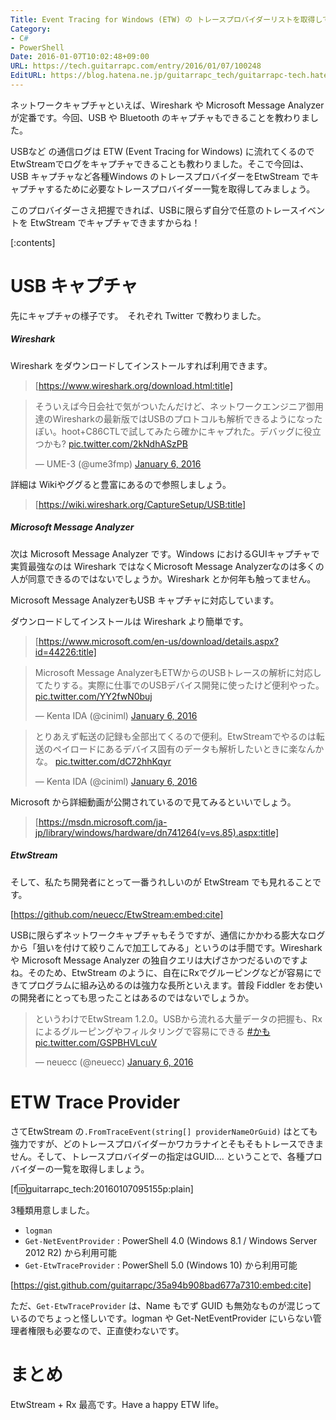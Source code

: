 ```yaml
---
Title: Event Tracing for Windows (ETW) の トレースプロバイダーリストを取得してみる
Category:
- C#
- PowerShell
Date: 2016-01-07T10:02:48+09:00
URL: https://tech.guitarrapc.com/entry/2016/01/07/100248
EditURL: https://blog.hatena.ne.jp/guitarrapc_tech/guitarrapc-tech.hatenablog.com/atom/entry/6653586347151997065
---
```


ネットワークキャプチャといえば、Wireshark や Microsoft Message Analyzer が定番です。今回、USB や Bluetooth のキャプチャもできることを教わりました。

USBなど の通信ログは ETW (Event Tracing for Windows) に流れてくるのでEtwStreamでログをキャプチャできることも教わりました。そこで今回は、USB キャプチャなど各種Windows のトレースプロバイダーをEtwStream でキャプチャするために必要なトレースプロバイダー一覧を取得してみましょう。

このプロバイダーさえ把握できれば、USBに限らず自分で任意のトレースイベントを EtwStream でキャプチャできますからね！

[:contents]

# USB キャプチャ

先にキャプチャの様子です。　それぞれ Twitter で教わりました。

##### Wireshark

Wireshark をダウンロードしてインストールすれば利用できます。

> [https://www.wireshark.org/download.html:title]

<blockquote class="twitter-tweet" lang="en"><p lang="ja" dir="ltr">そういえば今日会社で気がついたんだけど、ネットワークエンジニア御用達のWiresharkの最新版ではUSBのプロトコルも解析できるようになったぽい。hoot+C86CTLで試してみたら確かにキャプれた。デバッグに役立つかも? <a href="https://t.co/2kNdhASzPB">pic.twitter.com/2kNdhASzPB</a></p>&mdash; UME-3 (@ume3fmp) <a href="https://twitter.com/ume3fmp/status/684757652912521216">January 6, 2016</a></blockquote>
<script async src="//platform.twitter.com/widgets.js" charset="utf-8"></script>

詳細は Wikiやググると豊富にあるので参照しましょう。

> [https://wiki.wireshark.org/CaptureSetup/USB:title]


##### Microsoft Message Analyzer

次は Microsoft Message Analyzer です。Windows におけるGUIキャプチャで実質最強なのは Wireshark ではなくMicrosoft Message Analyzerなのは多くの人が同意できるのではないでしょうか。Wireshark とか何年も触ってません。

Microsoft Message AnalyzerもUSB キャプチャに対応しています。

ダウンロードしてインストールは Wireshark より簡単です。

> [https://www.microsoft.com/en-us/download/details.aspx?id=44226:title]

<blockquote class="twitter-tweet" lang="en"><p lang="ja" dir="ltr">Microsoft Message AnalyzerもETWからのUSBトレースの解析に対応してたりする。実際に仕事でのUSBデバイス開発に使ったけど便利やった。 <a href="https://t.co/YY2fwN0buj">pic.twitter.com/YY2fwN0buj</a></p>&mdash; Kenta IDA (@ciniml) <a href="https://twitter.com/ciniml/status/684790513552068609">January 6, 2016</a></blockquote>
<script async src="//platform.twitter.com/widgets.js" charset="utf-8"></script>

<blockquote class="twitter-tweet" lang="en"><p lang="ja" dir="ltr">とりあえず転送の記録も全部出てくるので便利。EtwStreamでやるのは転送のペイロードにあるデバイス固有のデータも解析したいときに楽なんかな。 <a href="https://t.co/dC72hhKqyr">pic.twitter.com/dC72hhKqyr</a></p>&mdash; Kenta IDA (@ciniml) <a href="https://twitter.com/ciniml/status/684791701278298113">January 6, 2016</a></blockquote>
<script async src="//platform.twitter.com/widgets.js" charset="utf-8"></script>

Microsoft から詳細動画が公開されているので見てみるといいでしょう。

> [https://msdn.microsoft.com/ja-jp/library/windows/hardware/dn741264(v=vs.85).aspx:title]


##### EtwStream

そして、私たち開発者にとって一番うれしいのが EtwStream でも見れることです。

[https://github.com/neuecc/EtwStream:embed:cite]

USBに限らずネットワークキャプチャもそうですが、通信にかかわる膨大なログから「狙いを付けて絞りこんで加工してみる」というのは手間です。Wireshark や Microsoft Message Analyzer の独自クエリは大げさかつだるいのですよね。そのため、EtwStream のように、自在にRxでグルーピングなどが容易にできてプログラムに組み込めるのは強力な長所といえます。普段 Fiddler をお使いの開発者にとっても思ったことはあるのではないでしょうか。

<blockquote class="twitter-tweet" lang="en"><p lang="ja" dir="ltr">というわけでEtwStream 1.2.0。USBから流れる大量データの把握も、Rxによるグルーピングやフィルタリングで容易にできる <a href="https://twitter.com/hashtag/%E3%81%8B%E3%82%82?src=hash">#かも</a> <a href="https://t.co/GSPBHVLcuV">pic.twitter.com/GSPBHVLcuV</a></p>&mdash; neuecc (@neuecc) <a href="https://twitter.com/neuecc/status/684803738037436416">January 6, 2016</a></blockquote>
<script async src="//platform.twitter.com/widgets.js" charset="utf-8"></script>

# ETW Trace Provider

さてEtwStream の```.FromTraceEvent(string[] providerNameOrGuid)``` はとても強力ですが、どのトレースプロバイダーかワカラナイとそもそもトレースできません。そして、トレースプロバイダーの指定はGUID.... ということで、各種プロバイダーの一覧を取得しましょう。

[f:id:guitarrapc_tech:20160107095155p:plain]

3種類用意しました。

- ```logman```
- ```Get-NetEventProvider``` : PowerShell 4.0 (Windows 8.1 / Windows Server 2012 R2) から利用可能
- ```Get-EtwTraceProvider``` : PowerShell 5.0 (Windows 10) から利用可能

[https://gist.github.com/guitarrapc/35a94b908bad677a7310:embed:cite]


ただ、```Get-EtwTraceProvider``` は、Name もでず GUID も無効なものが混じっているのでちょっと怪しいです。logman や Get-NetEventProvider にいらない管理者権限も必要なので、正直使わないです。

# まとめ

EtwStream + Rx 最高です。Have a happy ETW life。
